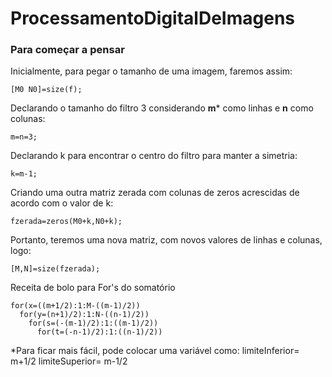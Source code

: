 # ProcessamentoDigitalDeImagens

### Para começar a pensar

Inicialmente, para pegar o tamanho de uma imagem, faremos assim:
```
[M0 N0]=size(f);
```
Declarando o tamanho do filtro 3 considerando **m*** como linhas e **n** como colunas:
```
m=n=3;
```
Declarando k para encontrar o centro do filtro para manter a simetria:
```
k=m-1;
```
Criando uma outra matriz zerada com colunas de zeros acrescidas de acordo com o valor de k:

```
fzerada=zeros(M0+k,N0+k);
```
Portanto, teremos uma nova matriz, com novos valores de linhas e colunas, logo:
```
[M,N]=size(fzerada);
```


Receita de bolo para For's do somatório
```
for(x=((m+1/2):1:M-((m-1)/2))
  for(y=(n+1)/2):1:N-((n-1)/2))
    for(s=(-(m-1)/2):1:((m-1)/2))
      for(t=(-n-1)/2):1:((n-1)/2))
```

 *Para ficar mais fácil, pode colocar uma variável como:
 limiteInferior= m+1/2
 limiteSuperior= m-1/2
